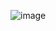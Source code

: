 ![image](https://github.com/Krishnaag23/personal-profile-page/assets/147527711/c6b67057-023b-490e-9e48-d835e3e870f1)
